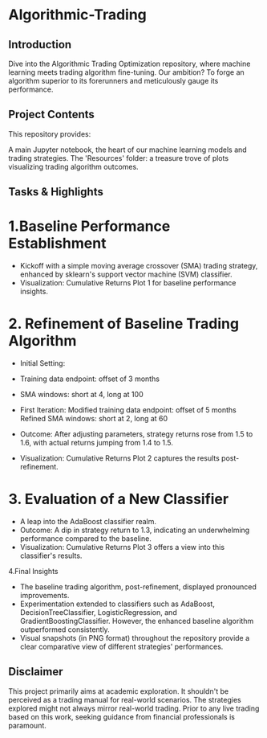 # Algorithmic-Trading

## Introduction
Dive into the Algorithmic Trading Optimization repository, where machine learning meets trading algorithm fine-tuning. Our ambition? To forge an algorithm superior to its forerunners and meticulously gauge its performance.

## Project Contents
This repository provides:

A main Jupyter notebook, the heart of our machine learning models and trading strategies.
The 'Resources' folder: a treasure trove of plots visualizing trading algorithm outcomes.

## Tasks & Highlights

# 1.Baseline Performance Establishment

* Kickoff with a simple moving average crossover (SMA) trading strategy, enhanced by sklearn's support vector machine (SVM) classifier.
* Visualization: Cumulative Returns Plot 1 for baseline performance insights.

# 2. Refinement of Baseline Trading Algorithm

* Initial Setting:
 * Training data endpoint: offset of 3 months
* SMA windows: short at 4, long at 100

* First Iteration:
    Modified training data endpoint: offset of 5 months
    Refined SMA windows: short at 2, long at 60
* Outcome: After adjusting parameters, strategy returns rose from 1.5 to 1.6, with actual returns jumping from 1.4 to 1.5.
* Visualization: Cumulative Returns Plot 2 captures the results post-refinement.

# 3. Evaluation of a New Classifier

* A leap into the AdaBoost classifier realm.
* Outcome: A dip in strategy return to 1.3, indicating an underwhelming performance compared to the baseline.
* Visualization: Cumulative Returns Plot 3 offers a view into this classifier's results.

4.Final Insights

* The baseline trading algorithm, post-refinement, displayed pronounced improvements.
* Experimentation extended to classifiers such as AdaBoost, DecisionTreeClassifier, LogisticRegression, and GradientBoostingClassifier. However, the enhanced baseline algorithm outperformed consistently.
* Visual snapshots (in PNG format) throughout the repository provide a clear comparative view of different strategies' performances.

## Disclaimer
This project primarily aims at academic exploration. It shouldn't be perceived as a trading manual for real-world scenarios. The strategies explored might not always mirror real-world trading. Prior to any live trading based on this work, seeking guidance from financial professionals is paramount.
